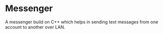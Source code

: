 # Messenger
A messenger build on C++ which helps in sending text messages from one account to another over LAN.
